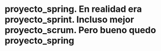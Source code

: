 # proyecto_spring. En realidad era proyecto_sprint. Incluso mejor proyecto_scrum. Pero bueno quedo proyecto_spring  

